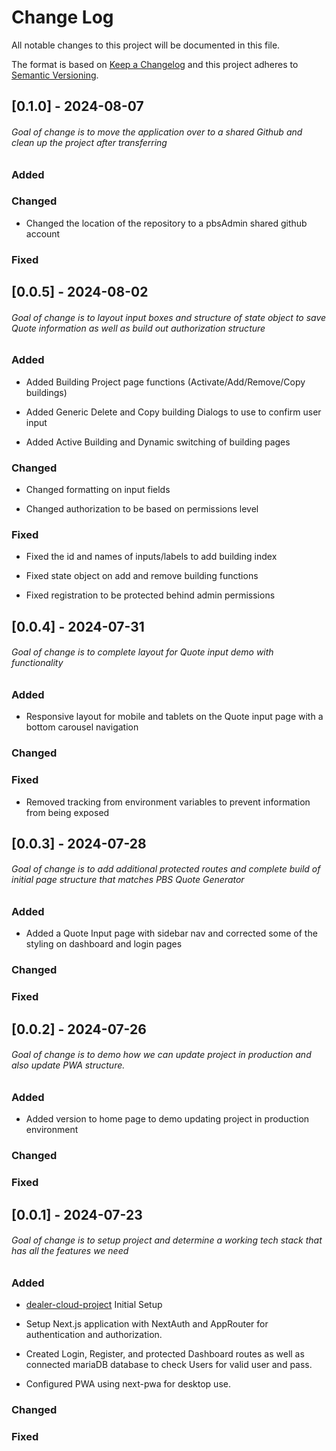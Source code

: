 # Change Log

All notable changes to this project will be documented in this file.

The format is based on [Keep a Changelog](http://keepachangelog.com/)
and this project adheres to [Semantic Versioning](http://semver.org/).

## [0.1.0] - 2024-08-07

###### Goal of change is to move the application over to a shared Github and clean up the project after transferring

### Added

### Changed

- Changed the location of the repository to a pbsAdmin shared github account

### Fixed

## [0.0.5] - 2024-08-02

###### Goal of change is to layout input boxes and structure of state object to save Quote information as well as build out authorization structure

### Added

- Added Building Project page functions (Activate/Add/Remove/Copy buildings)

- Added Generic Delete and Copy building Dialogs to use to confirm user input

- Added Active Building and Dynamic switching of building pages

### Changed

- Changed formatting on input fields

- Changed authorization to be based on permissions level

### Fixed

- Fixed the id and names of inputs/labels to add building index

- Fixed state object on add and remove building functions

- Fixed registration to be protected behind admin permissions

## [0.0.4] - 2024-07-31

###### Goal of change is to complete layout for Quote input demo with functionality

### Added

- Responsive layout for mobile and tablets on the Quote input page with a bottom carousel navigation

### Changed

### Fixed

- Removed tracking from environment variables to prevent information from being exposed

## [0.0.3] - 2024-07-28

###### Goal of change is to add additional protected routes and complete build of initial page structure that matches PBS Quote Generator

### Added

- Added a Quote Input page with sidebar nav and corrected some of the styling on dashboard and login pages

### Changed

### Fixed

## [0.0.2] - 2024-07-26

###### Goal of change is to demo how we can update project in production and also update PWA structure.

### Added

- Added version to home page to demo updating project in production environment

### Changed

### Fixed

## [0.0.1] - 2024-07-23

###### Goal of change is to setup project and determine a working tech stack that has all the features we need

### Added

- [dealer-cloud-project](http://github.com/Temel00/dealer-cloud-project)
  Initial Setup

- Setup Next.js application with NextAuth and AppRouter for authentication and authorization.
- Created Login, Register, and protected Dashboard routes as well as connected mariaDB database to check Users for valid user and pass.
- Configured PWA using next-pwa for desktop use.

### Changed

### Fixed
